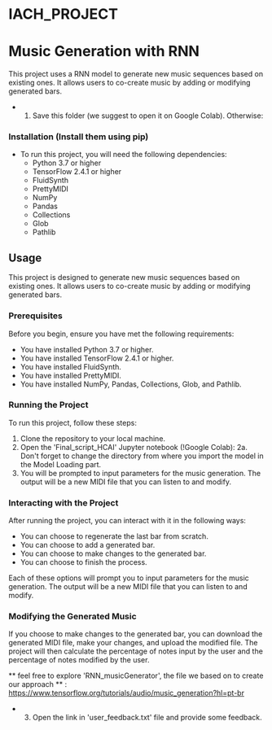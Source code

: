 # IACH_PROJECT
# Music Generation with RNN
This project uses a RNN model to generate new music sequences based on existing ones. It allows users to co-create music by adding or modifying generated bars.


* 1. Save this folder (we suggest to open it on Google Colab). Otherwise:

### Installation (Install them using pip)
* To run this project, you will need the following dependencies:
  - Python 3.7 or higher
  - TensorFlow 2.4.1 or higher
  - FluidSynth
  - PrettyMIDI
  - NumPy
  - Pandas
  - Collections
  - Glob
  - Pathlib

## Usage

This project is designed to generate new music sequences based on existing ones. It allows users to co-create music by adding or modifying generated bars.

### Prerequisites

Before you begin, ensure you have met the following requirements:

* You have installed Python 3.7 or higher.
* You have installed TensorFlow 2.4.1 or higher.
* You have installed FluidSynth.
* You have installed PrettyMIDI.
* You have installed NumPy, Pandas, Collections, Glob, and Pathlib.

### Running the Project

To run this project, follow these steps:

1. Clone the repository to your local machine.
2. Open the 'Final_script_HCAI' Jupyter notebook (!Google Colab):
     2a. Don't forget to change the directory from where you import the model in the Model Loading part.
4. You will be prompted to input parameters for the music generation. The output will be a new MIDI file that you can listen to and modify.

### Interacting with the Project

After running the project, you can interact with it in the following ways:

* You can choose to regenerate the last bar from scratch.
* You can choose to add a generated bar.
* You can choose to make changes to the generated bar.
* You can choose to finish the process.

Each of these options will prompt you to input parameters for the music generation. The output will be a new MIDI file that you can listen to and modify.

### Modifying the Generated Music

If you choose to make changes to the generated bar, you can download the generated MIDI file, make your changes, and upload the modified file. The project will then calculate the percentage of notes input by the user and the percentage of notes modified by the user.


** feel free to explore 'RNN_musicGenerator', the file we based on to create our approach ** : https://www.tensorflow.org/tutorials/audio/music_generation?hl=pt-br

* 3. Open the link in 'user_feedback.txt' file and provide some feedback.
